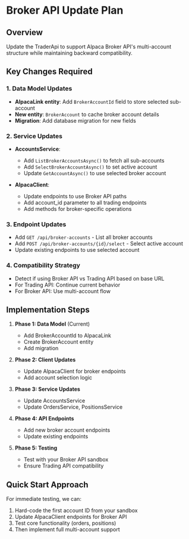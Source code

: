 # Broker API Update Plan

## Overview
Update the TraderApi to support Alpaca Broker API's multi-account structure while maintaining backward compatibility.

## Key Changes Required

### 1. Data Model Updates
- **AlpacaLink entity**: Add `BrokerAccountId` field to store selected sub-account
- **New entity**: `BrokerAccount` to cache broker account details
- **Migration**: Add database migration for new fields

### 2. Service Updates
- **AccountsService**:
  - Add `ListBrokerAccountsAsync()` to fetch all sub-accounts
  - Add `SelectBrokerAccountAsync()` to set active account
  - Update `GetAccountAsync()` to use selected broker account
  
- **AlpacaClient**:
  - Update endpoints to use Broker API paths
  - Add account_id parameter to all trading endpoints
  - Add methods for broker-specific operations

### 3. Endpoint Updates
- Add `GET /api/broker-accounts` - List all broker accounts
- Add `POST /api/broker-accounts/{id}/select` - Select active account
- Update existing endpoints to use selected account

### 4. Compatibility Strategy
- Detect if using Broker API vs Trading API based on base URL
- For Trading API: Continue current behavior
- For Broker API: Use multi-account flow

## Implementation Steps

1. **Phase 1: Data Model** (Current)
   - Add BrokerAccountId to AlpacaLink
   - Create BrokerAccount entity
   - Add migration

2. **Phase 2: Client Updates**
   - Update AlpacaClient for broker endpoints
   - Add account selection logic

3. **Phase 3: Service Updates**
   - Update AccountsService
   - Update OrdersService, PositionsService

4. **Phase 4: API Endpoints**
   - Add new broker account endpoints
   - Update existing endpoints

5. **Phase 5: Testing**
   - Test with your Broker API sandbox
   - Ensure Trading API compatibility

## Quick Start Approach
For immediate testing, we can:
1. Hard-code the first account ID from your sandbox
2. Update AlpacaClient endpoints for Broker API
3. Test core functionality (orders, positions)
4. Then implement full multi-account support